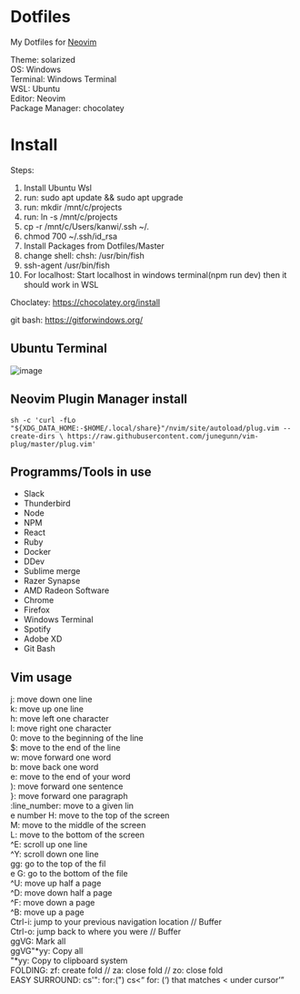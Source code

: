 # Dotfiles
My Dotfiles for [Neovim](https://neovim.io/)<br>

 Theme: solarized<br>
 OS: Windows<br>
 Terminal: Windows Terminal<br>
 WSL: Ubuntu<br>
 Editor: Neovim<br>
 Package Manager: chocolatey
 

# Install
Steps:
 1. Install Ubuntu Wsl
 2. run: sudo apt update && sudo apt upgrade
 3. run: mkdir /mnt/c/projects
 4. run: ln -s /mnt/c/projects
 5. cp -r /mnt/c/Users/kanwi/.ssh ~/.
 6. chmod 700 ~/.ssh/id_rsa
 7. Install Packages from Dotfiles/Master
 8. change shell: chsh: /usr/bin/fish
 9. ssh-agent /usr/bin/fish
 10. For localhost: Start localhost in windows terminal(npm run dev) then it should work in WSL

Choclatey: https://chocolatey.org/install<br>

git bash: https://gitforwindows.org/<br>


## Ubuntu Terminal

![image](https://user-images.githubusercontent.com/56719370/133932315-884ca289-3284-4cd1-9e48-7847ef778345.png)

## Neovim Plugin Manager install
`sh -c 'curl -fLo "${XDG_DATA_HOME:-$HOME/.local/share}"/nvim/site/autoload/plug.vim --create-dirs \
       https://raw.githubusercontent.com/junegunn/vim-plug/master/plug.vim'` 

## Programms/Tools in use
- Slack
- Thunderbird
- Node
- NPM
- React
- Ruby
- Docker
- DDev
- Sublime merge
- Razer Synapse
- AMD Radeon Software
- Chrome
- Firefox
- Windows Terminal
- Spotify
- Adobe XD
- Git Bash


## Vim usage
j: move down one line<br>
k: move up one line<br>
h: move left one character<br>
l: move right one character<br>
0: move to the beginning of the line<br>
$: move to the end of the line<br>
w: move forward one word<br>
b: move back one word<br>
e: move to the end of your word<br>
): move forward one sentence<br>
}: move forward one paragraph<br>
:line_number: move to a given lin<br>e number
H: move to the top of the screen<br>
M: move to the middle of the screen<br>
L: move to the bottom of the screen<br>
^E: scroll up one line<br>
^Y: scroll down one line<br>
gg: go to the top of the fil<br>e
G: go to the bottom of the file<br>
^U: move up half a page<br>
^D: move down half a page<br>
^F: move down a page<br>
^B: move up a page<br>
Ctrl-i: jump to your previous navigation location // Buffer<br>
Ctrl-o: jump back to where you were // Buffer<br>
ggVG: Mark all<br>
ggVG"*yy: Copy all<br>
"*yy: Copy to clipboard system<br>
FOLDING: zf: create fold // za: close fold // zo: close fold<br>
EASY SURROUND: cs'": for:(") cs<<Q> for: (<Q>) that matches < under cursor
